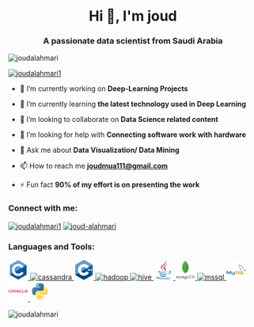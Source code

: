 <h1 align="center">Hi 👋, I'm joud</h1>
<h3 align="center">A passionate data scientist from Saudi Arabia</h3>

<p align="left"> <img src="https://komarev.com/ghpvc/?username=joudalahmari&label=Profile%20views&color=0e75b6&style=flat" alt="joudalahmari" /> </p>

<p align="left"> <a href="https://twitter.com/joudalahmari1" target="blank"><img src="https://img.shields.io/twitter/follow/joudalahmari1?logo=twitter&style=for-the-badge" alt="joudalahmari1" /></a> </p>

- 🔭 I’m currently working on **Deep-Learning Projects**

- 🌱 I’m currently learning **the latest technology used in Deep Learning**

- 👯 I’m looking to collaborate on **Data Science related content**

- 🤝 I’m looking for help with **Connecting software work with hardware**

- 💬 Ask me about **Data Visualization/ Data Mining**

- 📫 How to reach me **joudmua111@gmail.com**

- ⚡ Fun fact **90% of my effort is on presenting the work**

<h3 align="left">Connect with me:</h3>
<p align="left">
<a href="https://twitter.com/joudalahmari1" target="blank"><img align="center" src="https://raw.githubusercontent.com/rahuldkjain/github-profile-readme-generator/master/src/images/icons/Social/twitter.svg" alt="joudalahmari1" height="30" width="40" /></a>
<a href="https://linkedin.com/in/joud-alahmari" target="blank"><img align="center" src="https://raw.githubusercontent.com/rahuldkjain/github-profile-readme-generator/master/src/images/icons/Social/linked-in-alt.svg" alt="joud-alahmari" height="30" width="40" /></a>
</p>

<h3 align="left">Languages and Tools:</h3>
<p align="left"> <a href="https://www.cprogramming.com/" target="_blank" rel="noreferrer"> <img src="https://raw.githubusercontent.com/devicons/devicon/master/icons/c/c-original.svg" alt="c" width="40" height="40"/> </a> <a href="https://cassandra.apache.org/" target="_blank" rel="noreferrer"> <img src="https://www.vectorlogo.zone/logos/apache_cassandra/apache_cassandra-icon.svg" alt="cassandra" width="40" height="40"/> </a> <a href="https://www.w3schools.com/cpp/" target="_blank" rel="noreferrer"> <img src="https://raw.githubusercontent.com/devicons/devicon/master/icons/cplusplus/cplusplus-original.svg" alt="cplusplus" width="40" height="40"/> </a> <a href="https://hadoop.apache.org/" target="_blank" rel="noreferrer"> <img src="https://www.vectorlogo.zone/logos/apache_hadoop/apache_hadoop-icon.svg" alt="hadoop" width="40" height="40"/> </a> <a href="https://hive.apache.org/" target="_blank" rel="noreferrer"> <img src="https://www.vectorlogo.zone/logos/apache_hive/apache_hive-icon.svg" alt="hive" width="40" height="40"/> </a> <a href="https://www.java.com" target="_blank" rel="noreferrer"> <img src="https://raw.githubusercontent.com/devicons/devicon/master/icons/java/java-original.svg" alt="java" width="40" height="40"/> </a> <a href="https://www.mongodb.com/" target="_blank" rel="noreferrer"> <img src="https://raw.githubusercontent.com/devicons/devicon/master/icons/mongodb/mongodb-original-wordmark.svg" alt="mongodb" width="40" height="40"/> </a> <a href="https://www.microsoft.com/en-us/sql-server" target="_blank" rel="noreferrer"> <img src="https://www.svgrepo.com/show/303229/microsoft-sql-server-logo.svg" alt="mssql" width="40" height="40"/> </a> <a href="https://www.mysql.com/" target="_blank" rel="noreferrer"> <img src="https://raw.githubusercontent.com/devicons/devicon/master/icons/mysql/mysql-original-wordmark.svg" alt="mysql" width="40" height="40"/> </a> <a href="https://www.oracle.com/" target="_blank" rel="noreferrer"> <img src="https://raw.githubusercontent.com/devicons/devicon/master/icons/oracle/oracle-original.svg" alt="oracle" width="40" height="40"/> </a> <a href="https://www.python.org" target="_blank" rel="noreferrer"> <img src="https://raw.githubusercontent.com/devicons/devicon/master/icons/python/python-original.svg" alt="python" width="40" height="40"/> </a> </p>

<p><img align="center" src="https://github-readme-stats.vercel.app/api/top-langs?username=joudalahmari&show_icons=true&locale=en&layout=compact" alt="joudalahmari" /></p>

